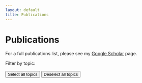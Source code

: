 ```yaml
---
layout: default
title: Publications
---
```


<h1>Publications</h1>

<p>For a full publications list, please see my <a href="https://scholar.google.com/citations?user=ZFPhxuAAAAAJ">Google Scholar</a> page.</p>

<!-- Topic Filters -->
<div id="topic-filters">
  <p>Filter by topic:</p>
</div>
<button id="select-all">Select all topics</button>
<button id="select-none">Deselect all topics</button>

<!-- Container for Publications -->
<div id="publications-container">
  <!-- Publications will be dynamically inserted here -->
</div>

<!-- JavaScript for Interactivity -->
<script>
  // Publications data from YAML (inserted by Jekyll)
  const publications = {{ site.data.publications | jsonify }};

  // Populate the topic filters
  const topics = new Set(publications.flatMap(pub => pub.topics));
  const topicFilters = document.getElementById('topic-filters');

  topics.forEach(topic => {
    const topicElement = document.createElement('div');
    topicElement.className = 'topic-filter selected';
    topicElement.textContent = topic;
    topicElement.dataset.topic = topic;

    topicElement.addEventListener('click', () => {
      topicElement.classList.toggle('selected');
      renderPublications();
    });

    topicFilters.appendChild(topicElement);
  });

  // Function to render publications
  function renderPublications() {
    selectedTopics = Array.from(document.querySelectorAll('.topic-filter.selected'))
      .map(el => el.dataset.topic);

    shownTopics = selectedTopics
    if (shownTopics.length == 0) {
        shownTopics = Array.from(document.querySelectorAll('.topic-filter'))
            .map(el => el.dataset.topic);
    }

    const container = document.getElementById('publications-container');
    container.innerHTML = ''; // Clear current content

    const filteredPublications = publications.filter(pub =>
      pub.topics.some(topic => shownTopics.includes(topic))
    );

    filteredPublications.sort((a, b) => new Date(b.date) - new Date(a.date));

    filteredPublications.forEach(pub => {
      const pubDiv = document.createElement('div');
      pubDiv.className = 'publication';

      const linksHTML = Object.entries(pub.links || {}).map(([key, url]) => {
        return `<a href="${url}" target="_blank" class="resource-link">${key}</a>`;
      }).join(' ');

      const topicsHTML = Object.entries(pub.topics || {}).map(([key, value]) => {
        var extra_class = selectedTopics.includes(value) ? "selected" : "";
        return `<span class="topic ${extra_class}">${value}</span>`;
      }).join(' ');

      pubDiv.innerHTML = `
        <div class="publication-left">
            <strong>${pub.date}</strong>
        </div>
        <div class="publication-right">
            <h3><a href="${pub.main_link || '#'}" target="_blank">${pub.title}</a></h3>
            <p>${pub.authors.replace(/\s/g, '&nbsp;').replace(/,&nbsp;/g, ', ').replace(/†/g, '<sup>†</sup>')}</p>
            <p><i>${pub.venue}</i></p>
            <p>${pub.summary}</p>
            <div class="resource-topics">${topicsHTML}</div>
            <div class="resource-links">${linksHTML}</div>
        </div>
      `;

      container.appendChild(pubDiv);
    });
  }

  // Function to select all topics
  function selectAllTopics() {
    document.querySelectorAll('.topic-filter').forEach(el => el.classList.add('selected'));
  }
  function deselectAllTopics() {
    document.querySelectorAll('.topic-filter').forEach(el => el.classList.remove('selected'));
  }

  // Event listeners
  document.getElementById('select-all').addEventListener('click', () => {
    selectAllTopics();
    renderPublications();
  });
  document.getElementById('select-none').addEventListener('click', () => {
    deselectAllTopics();
    renderPublications();
  });

  // Initial render with all topics selected
  deselectAllTopics();
  renderPublications();

</script>

<style>
  .publication {
    margin: 1rem 0;
    padding: 1rem;
    border-bottom: 1px solid #ddd;
    display: flex;
    align-items: flex-start;
    gap: 1rem;
  }
  .publication:last-child {
    border-bottom: 0px;
  }

  .publication-left {
    display: flex;
    flex-direction: column;
    align-items: center;
    justify-content: flex-start;
    flex-shrink: 0;
    max-width: 150px;
  }

  .publication-right {
    display: flex;
    flex-direction: column;
    flex-grow: 1;
  }

  .publication-thumbnail {
    width: 150px;
    max-height: 150px;
    object-fit: cover;
    border-radius: 10px;
  }

  .publication p, h3 {
    margin: 0px;
  }

  .resource-links, .resource-topics {
    margin: 0px;
  }

  .resource-link, .topic {
    display: inline-block;
    margin: 0 0.2rem 0 0;
    padding: 0.2rem 0.5rem;
    color: white;
    border-radius: 10px;
    text-decoration: none;
    font-size: 0.8rem;
    font-family: sans-serif;
    font-weight: bold;
  }
  .resource-link {
    background-color: #967AE4;
  }
  .resource-link:hover {
    background-color: #5932C3;
    color: white;
  }
  .resource-link:active {
    color: white;
  }

  #topic-filters {
    display: flex;
    flex-wrap: wrap;
    gap: 0.5rem;
    margin-bottom: 1rem;
  }

  #topic-filters p {
    margin: 0rem;
  }

  .topic-filter, .topic {
    background-color: #6791EC;
    color: white;
  }
  .topic-filter {
    padding: 0.5rem 1rem;
    border-radius: 10px;
    font-size: 0.9rem;
    font-weight: bold;
    cursor: pointer;
  }

  .topic-filter.selected, .topic.selected {
    background-color: #1358EC;
  }
</style>
